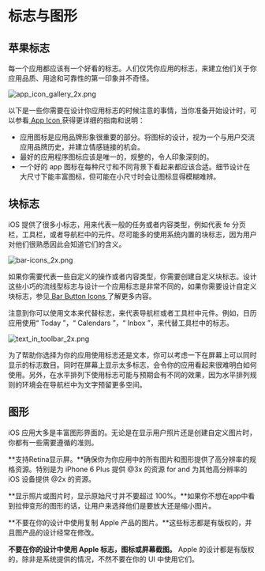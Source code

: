 # 标志与图形

## 苹果标志

每一个应用都应该有一个好看的标志。人们仅凭你应用的标志，来建立他们关于你应用品质、用途和可靠性的第一印象并不奇怪。

![app_icon_gallery_2x.png](images/app_icon_gallery_2x.png)

以下是一些你需要在设计你应用标志的时候注意的事情，当你准备开始设计时，可以参看[ App Icon ](app-icon.md)获得更详细的指南和说明：

- 应用图标是应用品牌形象很重要的部分。将图标的设计，视为一个与用户交流应用品牌历史，并建立情感链接的机会。
- 最好的应用程序图标应该是唯一的，规整的，令人印象深刻的。
- 一个好的 app 图标在每种尺寸和不同背景下看起来都应该合适。细节设计在大尺寸下能丰富图标，但可能在小尺寸时会让图标显得模糊难辨。

## 块标志

iOS 提供了很多小标志，用来代表一般的任务或者内容类型，例如代表 fe 分页栏，工具栏，或者导航栏中的元件。尽可能多的使用系统内置的块标志，因为用户对他们很熟悉因此会知道它们的含义。

![bar-icons_2x.png](images/bar-icons_2x.png)

如果你需要代表一些自定义的操作或者内容类型，你需要创建自定义块标志。设计这些小巧的流线型标志与设计一个应用标志是非常不同的，如果你需要设计自定义块标志，参见[ Bar Button Icons ](bar-button-icons.md)了解更多内容。

注意到你可以使用文本来代替标志，来代表导航栏或者工具栏中元件。例如，日历应用使用“ Today ”，“ Calendars ”，“ Inbox ”，来代替工具栏中的标志。

![text_in_toolbar_2x.png](images/text_in_toolbar_2x.png)

为了帮助你选择为你的应用使用标志还是文本，你可以考虑一下在屏幕上可以同时显示的标志数目。同时在屏幕上显示太多标志，会令你的应用看起来很难明白如何使用。另外，在水平排列下使用标志可能与预期会有不同的效果，因为水平排列规则的环境会在导航栏中为文字预留更多空间。

## 图形

iOS 应用大多是丰富图形界面的。无论是在显示用户照片还是创建自定义图片时，你都有一些需要遵循的准则。

**支持Retina显示屏。**确保你为你应用中的所有图片和图形提供了高分辨率的规格资源。特别是为 iPhone 6 Plus 提供 @3x 的资源 for  and  为其他高分辨率的 iOS 设备提供 @2x 的资源。

**显示照片或图片时，显示原始尺寸并不要超过 100%。**如果你不想在app中看到拉伸变形的图形的话，让用户来选择他们是要放大还是缩小图片。

**不要在你的设计中使用复制  Apple 产品的图片。**这些标志都是有版权的，并且图产品的设计经常在修改。

**不要在你的设计中使用 Apple 标志，图标或屏幕截图。** Apple 的设计都是有版权的，除非是系统提供的情况，不然不要在你的 UI 中使用它们。









